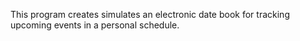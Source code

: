 This program creates simulates an electronic date book for tracking upcoming events in a personal schedule.